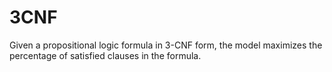 # 3CNF
Given a propositional logic formula in 3-CNF form, the model maximizes the percentage of satisfied clauses in the formula.
